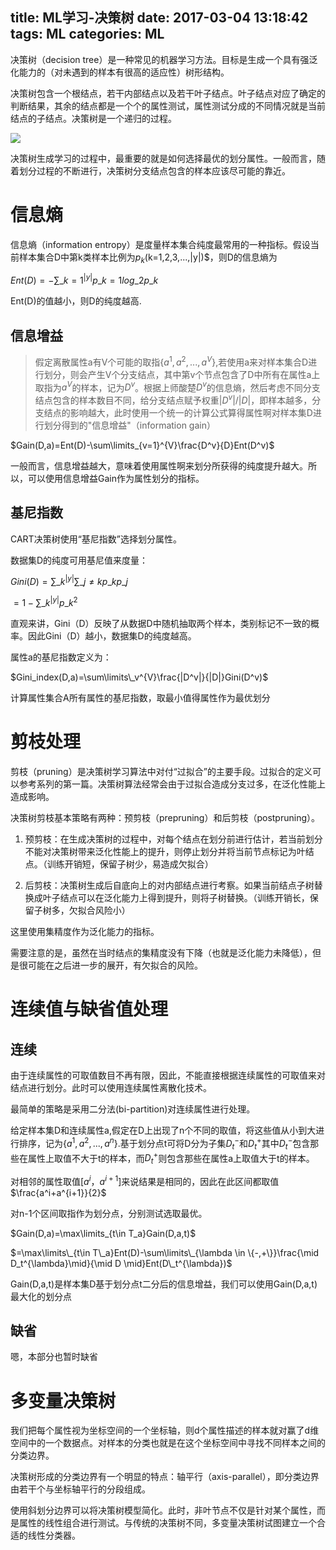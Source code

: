 title: ML学习-决策树
date: 2017-03-04 13:18:42
tags: ML
categories: ML
---

决策树（decision tree）是一种常见的机器学习方法。目标是生成一个具有强泛化能力的（对未遇到的样本有很高的适应性）树形结构。

决策树包含一个根结点，若干内部结点以及若干叶子结点。叶子结点对应了确定的判断结果，其余的结点都是一个个的属性测试，属性测试分成的不同情况就是当前结点的子结点。决策树是一个递归的过程。

![](http://peihao.space/img/article/ml/ml-intro4-1.png)

决策树生成学习的过程中，最重要的就是如何选择最优的划分属性。一般而言，随着划分过程的不断进行，决策树分支结点包含的样本应该尽可能的靠近。

<!--more-->

# 信息熵 #

信息熵（information entropy）是度量样本集合纯度最常用的一种指标。假设当前样本集合D中第k类样本比例为$p_{k}$(k=1,2,3,...,|y|)$，则D的信息熵为

$Ent(D)=-\sum\limits\_{k=1}^{|y|}p\_{k=1}log\_2p\_{k}$

Ent(D)的值越小，则D的纯度越高.

## 信息增益 ##

>假定离散属性a有V个可能的取指{$a^1,a^2,...,a^V$},若使用a来对样本集合D进行划分，则会产生V个分支结点，其中第v个节点包含了D中所有在属性a上取指为$a^V$的样本，记为$D^v$。根据上师酸楚$D^v$的信息熵，然后考虑不同分支结点包含的样本数目不同，给分支结点赋予权重$|D^v|/|D|$，即样本越多，分支结点的影响越大，此时使用一个统一的计算公式算得属性啊对样本集D进行划分得到的"信息增益"（information gain）

$Gain(D,a)=Ent(D)-\sum\limits_{v=1}^{V}\frac{D^v}{D}Ent(D^v)$

一般而言，信息增益越大，意味着使用属性啊来划分所获得的纯度提升越大。所以，可以使用信息增益Gain作为属性划分的指标。

## 基尼指数 ##

CART决策树使用“基尼指数”选择划分属性。

数据集D的纯度可用基尼值来度量：

$Gini(D)=\sum\limits\_k^{|y|}\sum\limits\_{j\neq k}p\_kp\_j$

$=1-\sum\limits\_k^{|y|}p\_{k}^2$

直观来讲，Gini（D）反映了从数据D中随机抽取两个样本，类别标记不一致的概率。因此Gini（D）越小，数据集D的纯度越高。

属性a的基尼指数定义为：

$Gini_index(D,a)=\sum\limits\_v^{V}\frac{|D^v|}{|D|}Gini(D^v)$

计算属性集合A所有属性的基尼指数，取最小值得属性作为最优划分

# 剪枝处理 #

剪枝（pruning）是决策树学习算法中对付“过拟合”的主要手段。过拟合的定义可以参考系列的第一篇。决策树算法经常会由于过拟合造成分支过多，在泛化性能上造成影响。

决策树剪枝基本策略有两种：预剪枝（prepruning）和后剪枝（postpruning）。

1. 预剪枝：在生成决策树的过程中，对每个结点在划分前进行估计，若当前划分不能对决策树带来泛化性能上的提升，则停止划分并将当前节点标记为叶结点。（训练开销短，保留子树少，易造成欠拟合）

2. 后剪枝：决策树生成后自底向上的对内部结点进行考察。如果当前结点子树替换成叶子结点可以在泛化能力上得到提升，则将子树替换。（训练开销长，保留子树多，欠拟合风险小）

这里使用集精度作为泛化能力的指标。

需要注意的是，虽然在当时结点的集精度没有下降（也就是泛化能力未降低），但是很可能在之后进一步的展开，有欠拟合的风险。


# 连续值与缺省值处理 #

## 连续 ##

由于连续属性的可取值数目不再有限，因此，不能直接根据连续属性的可取值来对结点进行划分。此时可以使用连续属性离散化技术。

最简单的策略是采用二分法(bi-partition)对连续属性进行处理。

给定样本集D和连续属性a,假定在D上出现了n个不同的取值，将这些值从小到大进行排序，记为$\{a^1,a^2,...,a^n\}$.基于划分点t可将D分为子集$D_t^-$和$D_t^+$其中$D_t^-$包含那些在属性上取值不大于t的样本，而$D_t^+$则包含那些在属性a上取值大于t的样本。

对相邻的属性取值[$a^i，a^{i+1}$]来说结果是相同的，因此在此区间都取值$\frac{a^i+a^{i+1}}{2}$

对n-1个区间取指作为划分点，分别测试选取最优。

$Gain(D,a)=\max\limits_{t\in T_a}Gain(D,a,t)$

$=\max\limits\_{t\in T\_a}Ent(D)-\sum\limits\_{\lambda \in \{-,+\}}\frac{\mid D_t^{\lambda}\mid}{\mid D \mid}Ent(D\_t^{\lambda})$

Gain(D,a,t)是样本集D基于划分点t二分后的信息增益，我们可以使用Gain(D,a,t)最大化的划分点

## 缺省 ##

嗯，本部分也暂时缺省

# 多变量决策树 #

我们把每个属性视为坐标空间的一个坐标轴，则d个属性描述的样本就对赢了d维空间中的一个数据点。对样本的分类也就是在这个坐标空间中寻找不同样本之间的分类边界。

决策树形成的分类边界有一个明显的特点：轴平行（axis-parallel），即分类边界由若干个与坐标轴平行的分段组成。

使用斜划分边界可以将决策树模型简化。此时，非叶节点不仅是针对某个属性，而是属性的线性组合进行测试。与传统的决策树不同，多变量决策树试图建立一个合适的线性分类器。
